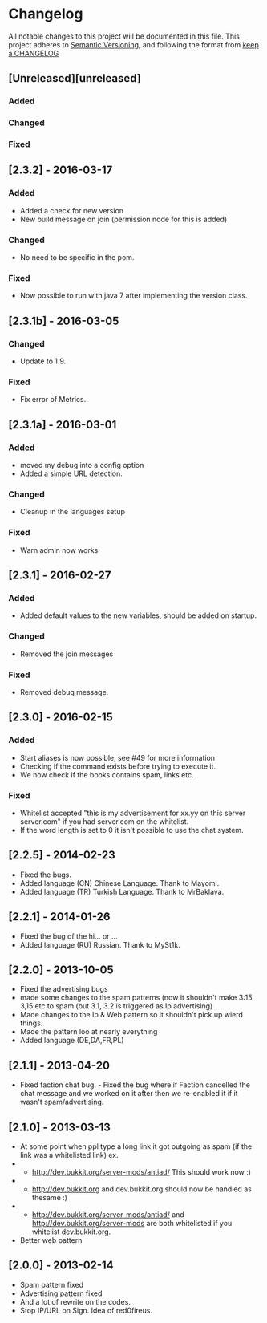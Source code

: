 # Changelog
All notable changes to this project will be documented in this file.
This project adheres to [Semantic Versioning](http://semver.org/), and following the format from [keep a CHANGELOG](http://keepachangelog.com/)

## [Unreleased][unreleased]
### Added

### Changed

### Fixed


## [2.3.2] - 2016-03-17
### Added
 - Added a check for new version
 - New build message on join (permission node for this is added)

### Changed
 - No need to be specific in the pom.
 
### Fixed
 - Now possible to run with java 7 after implementing the version class.

## [2.3.1b] - 2016-03-05
### Changed
 - Update to 1.9.

### Fixed
 - Fix error of Metrics.


## [2.3.1a] - 2016-03-01
### Added
 - moved my debug into a config option
 - Added a simple URL detection.
 
### Changed
 - Cleanup in the languages setup
 
### Fixed
 - Warn admin now works

## [2.3.1] - 2016-02-27
### Added
 - Added default values to the new variables, should be added on startup.
 
### Changed
 - Removed the join messages

### Fixed
 - Removed debug message.

## [2.3.0] - 2016-02-15
### Added
 - Start aliases is now possible, see #49 for more information
 - Checking if the command exists before trying to execute it.
 - We now check if the books contains spam, links etc.

### Fixed
 - Whitelist accepted "this is my advertisement for xx.yy on this server server.com" if you had server.com on the whitelist.
 - If the word length is set to 0 it isn't possible to use the chat system.

 
## [2.2.5] -  2014-02-23 
 - Fixed the bugs.
 - Added language (CN) Chinese Language. Thank to Mayomi.
 - Added language (TR) Turkish Language. Thank to MrBaklava. 


## [2.2.1] -  2014-01-26
 - Fixed the bug of the hi... or ...
 - Added language (RU) Russian. Thank to MySt1k. 


## [2.2.0] -  2013-10-05
 - Fixed the advertising bugs
 - made some changes to the spam patterns (now it shouldn't make 3:15 3,15 etc to spam (but 3.1, 3.2 is triggered as Ip advertising)
 - Made changes to the Ip & Web pattern so it shouldn't pick up wierd things.
 - Made the pattern loo at nearly everything
 - Added language  (DE,DA,FR,PL)

## [2.1.1] -  2013-04-20
 - Fixed faction chat bug. - Fixed the bug where if Faction cancelled the chat message and we worked on it after then we re-enabled it if it wasn't spam/advertising. 


## [2.1.0] - 2013-03-13 
 - At some point when ppl type a long link it got outgoing as spam (if the link was a whitelisted link) ex.
 -  - http://dev.bukkit.org/server-mods/antiad/ This should work now :)
 -  - http://dev.bukkit.org and dev.bukkit.org should now be handled as thesame :)
 -  - http://dev.bukkit.org/server-mods/antiad/ and http://dev.bukkit.org/server-mods are both whitelisted if you whitelist dev.bukkit.org.
 - Better web pattern


## [2.0.0] - 2013-02-14
 - Spam pattern fixed
 - Advertising pattern fixed
 - And a lot of rewrite on the codes.
 - Stop IP/URL on Sign. Idea of red0fireus.
